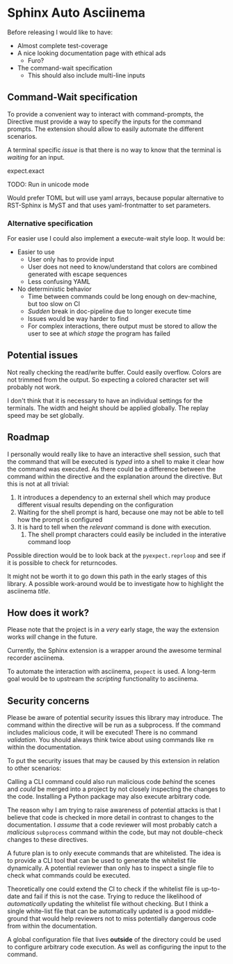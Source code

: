 # Sphinx Auto Asciinema

Before releasing I would like to have:
- Almost complete test-coverage
- A nice looking documentation page with ethical ads
  - Furo?
- The command-wait specification
  - This should also include multi-line inputs

## Command-Wait specification
To provide a convenient way to interact with command-prompts,
the Directive must provide a way to specify the inputs for the command prompts.
The extension should allow to easily automate the different scenarios.

A terminal specific _issue_ is that there is no way to know that the terminal is
_waiting_ for an input.

expect.exact

TODO: Run in unicode mode

Would prefer TOML but will use yaml arrays, because popular alternative
to RST-Sphinx is MyST and that uses yaml-frontmatter to set parameters.

### Alternative specification
For easier use I could also implement a execute-wait style loop.
It would be:
- Easier to use
  - User only has to provide input
  - User does not need to know/understand that colors are combined generated with escape sequences
  - Less confusing YAML
- No deterministic behavior
  - Time between commands could be long enough on dev-machine, but too slow on CI
  - _Sudden_ break in doc-pipeline due to longer execute time
  - Issues would be way harder to find
  - For complex interactions, there output must be stored to allow the user to see at _which stage_ the program has failed



## Potential issues

Not really checking the read/write buffer.
Could easily overflow.
Colors are not trimmed from the output.
So expecting a colored character set will probably not work.

I don't think that it is necessary to have an individual settings for the terminals.
The width and height should be applied globally.
The replay speed may be set globally.


## Roadmap

I personally would really like to have an interactive shell session, such that the
command that will be executed is _typed_ into a shell to make it clear how the command was executed.
As there could be a difference between the command within the directive and the explanation around the directive.
But this is not at all trivial:
1. It introduces a dependency to an external shell which may produce different visual results depending on the configuration
2. Waiting for the shell prompt is hard, because one may not be able to tell how the prompt is configured
3. It is hard to tell when the _relevant_ command is done with execution.
   1. The shell prompt characters could easily be included in the interative command loop

Possible direction would be to look back at the `pyexpect.reprloop` and see if it is possible to check for returncodes.

It might not be worth it to go down this path in the early stages of this library.
A possible work-around would be to investigate how to highlight the asciinema _title_.

## How does it work?

Please note that the project is in a _very_ early stage, the way the extension works _will_ change in the future.

Currently, the Sphinx extension is a wrapper around the awesome terminal
recorder asciinema.
<!-- continue about asciinema -->
To automate the interaction with asciinema, `pexpect` is used.
A long-term goal would be to upstream the _scripting_ functionality to asciinema.

## Security concerns

Please be aware of potential security issues this library may introduce.
The command within the directive will be run as a subprocess.
If the command includes malicious code, it will be executed!
There is no command _validation_.
You should always think twice about using commands like `rm` within the documentation.

To put the security issues that may be caused by this extension in relation to other scenarios:

Calling a CLI command could also run malicious code _behind_ the scenes and _could_ be merged into a project by not closely inspecting the changes to the code.
Installing a Python package may also execute arbitrary code.

The reason why I am trying to raise awareness of potential attacks is that I believe that code is checked in more detail in contrast to changes to the documentation.
I _assume_ that a code reviewer will most probably catch a _malicious_ `subprocess` command within the code, but may not double-check changes to these directives.

A future plan is to only execute commands that are whitelisted.
The idea is to provide a CLI tool that can be used to generate the whitelist file dynamically.
A potential reviewer than only has to inspect a single file to check what commands could be executed.

Theoretically one could extend the CI to check if the whitelist file is up-to-date and fail if this is not the case.
Trying to reduce the likelihood of _automatically_ updating the whitelist file without checking.
But I think a single white-list file that can be automatically updated is a good middle-ground that would help reviewers not to miss potentially dangerous code from within the documentation.

A global configuration file that lives **outside** of the directory could be used to configure arbitrary code execution.
As well as configuring the input to the command.
